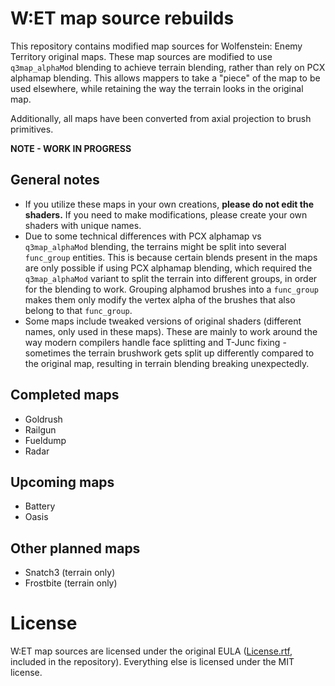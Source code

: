 # W:ET map source rebuilds
This repository contains modified map sources for Wolfenstein: Enemy Territory original maps. These map sources are modified to use `q3map_alphaMod` blending to achieve terrain blending, rather than rely on PCX alphamap blending. This allows mappers to take a "piece" of the map to be used elsewhere, while retaining the way the terrain looks in the original map.

Additionally, all maps have been converted from axial projection to brush primitives.

**NOTE - WORK IN PROGRESS**

## General notes
* If you utilize these maps in your own creations, **please do not edit the shaders.** If you need to make modifications, please create your own shaders with unique names.
* Due to some technical differences with PCX alphamap vs `q3map_alphaMod` blending, the terrains might be split into several `func_group` entities. This is because certain blends present in the maps are only possible if using PCX alphamap blending, which required the `q3map_alphaMod` variant to split the terrain into different groups, in order for the blending to work. Grouping alphamod brushes into a `func_group` makes them only modify the vertex alpha of the brushes that also belong to that `func_group`.
* Some maps include tweaked versions of original shaders (different names, only used in these maps). These are mainly to work around the way modern compilers handle face splitting and T-Junc fixing - sometimes the terrain brushwork gets split up differently compared to the original map, resulting in terrain blending breaking unexpectedly.

## Completed maps
* Goldrush
* Railgun
* Fueldump
* Radar

## Upcoming maps
* Battery
* Oasis

## Other planned maps
* Snatch3 (terrain only)
* Frostbite (terrain only)

# License

W:ET map sources are licensed under the original EULA ([License.rtf](https://github.com/Aciz/et-map-source-rebuilds/blob/master/License.rtf), included in the repository). Everything else is licensed under the MIT license.
